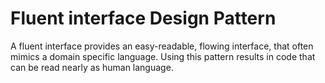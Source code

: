 # Fluent interface Design Pattern
A fluent interface provides an easy-readable, flowing interface, that often mimics a domain specific language. Using this pattern results in code that can be read nearly as human language.
